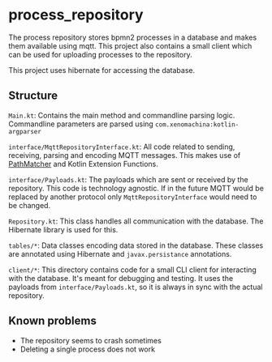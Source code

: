 # process_repository

The process repository stores bpmn2 processes in a database and makes them available using mqtt.
This project also contains a small client which can be used for uploading processes to the repository.

This project uses hibernate for accessing the database.

Structure
---------

`Main.kt`: Contains the main method and commandline parsing logic. Commandline parameters are parsed using
`com.xenomachina:kotlin-argparser`

`interface/MqttRepositoryInterface.kt`: All code related to sending, receiving, parsing and encoding MQTT messages.
This makes use of [PathMatcher](../mqttutils/pathmatcher.md) and Kotlin Extension Functions.

`interface/Payloads.kt`: The payloads which are sent or received by the repository. This code is technology agnostic. If
in the future MQTT would be replaced by another protocol only `MqttRepositoryInterface` would need to be changed.

`Repository.kt`: This class handles all communication with the database. The Hibernate library is used for this.

`tables/*`: Data classes encoding data stored in the database. These classes are annotated using Hibernate and
`javax.persistance` annotations.

`client/*`: This directory contains code for a small CLI client for interacting with the database. It's meant for
debugging and testing. It uses the payloads from `interface/Payloads.kt`, so it is always in sync with the actual
repository.

Known problems
--------------

* The repository seems to crash sometimes
* Deleting a single process does not work